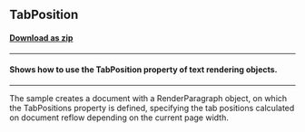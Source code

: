 ## TabPosition
#### [Download as zip](https://grapecity.github.io/DownGit/#/home?url=https://github.com/GrapeCity/ComponentOne-WinForms-Samples/tree/master/Next\PrintDocument\CS\TabPosition)
____
#### Shows how to use the TabPosition property of text rendering objects.
____
The sample creates a document with a RenderParagraph object, on which the TabPositions property is defined,
specifying the tab positions calculated on document reflow depending on the current page width.
